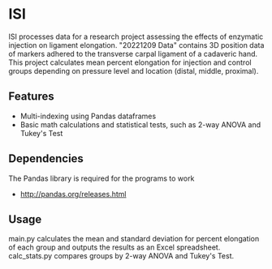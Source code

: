 ISI
========

ISI processes data for a research project assessing the effects of enzymatic injection on ligament elongation. "20221209 Data" contains 3D position data of markers adhered to the transverse carpal ligament of a cadaveric hand. This project calculates mean percent elongation for injection and control groups depending on pressure level and location (distal, middle, proximal). 

Features
--------

- Multi-indexing using Pandas dataframes
- Basic math calculations and statistical tests, such as 2-way ANOVA and Tukey's Test

Dependencies
--------

The Pandas library is required for the programs to work
- http://pandas.org/releases.html

Usage
--------

main.py calculates the mean and standard deviation for percent elongation of each group and outputs the results as an Excel spreadsheet. calc_stats.py compares groups by 2-way ANOVA and Tukey's Test.